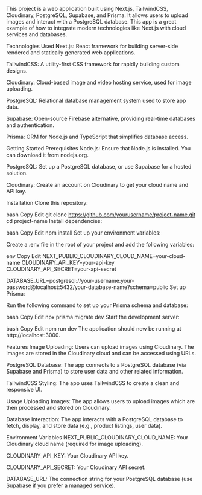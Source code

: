 This project is a web application built using Next.js, TailwindCSS, Cloudinary, PostgreSQL, Supabase, and Prisma. It allows users to upload images and interact with a PostgreSQL database. This app is a great example of how to integrate modern technologies like Next.js with cloud services and databases.

Technologies Used
Next.js: React framework for building server-side rendered and statically generated web applications.

TailwindCSS: A utility-first CSS framework for rapidly building custom designs.

Cloudinary: Cloud-based image and video hosting service, used for image uploading.

PostgreSQL: Relational database management system used to store app data.

Supabase: Open-source Firebase alternative, providing real-time databases and authentication.

Prisma: ORM for Node.js and TypeScript that simplifies database access.

Getting Started
Prerequisites
Node.js: Ensure that Node.js is installed. You can download it from nodejs.org.

PostgreSQL: Set up a PostgreSQL database, or use Supabase for a hosted solution.

Cloudinary: Create an account on Cloudinary to get your cloud name and API key.

Installation
Clone this repository:

bash
Copy
Edit
git clone https://github.com/yourusername/project-name.git
cd project-name
Install dependencies:

bash
Copy
Edit
npm install
Set up your environment variables:

Create a .env file in the root of your project and add the following variables:

env
Copy
Edit
NEXT_PUBLIC_CLOUDINARY_CLOUD_NAME=your-cloud-name
CLOUDINARY_API_KEY=your-api-key
CLOUDINARY_API_SECRET=your-api-secret

DATABASE_URL=postgresql://your-username:your-password@localhost:5432/your-database-name?schema=public
Set up Prisma:

Run the following command to set up your Prisma schema and database:

bash
Copy
Edit
npx prisma migrate dev
Start the development server:

bash
Copy
Edit
npm run dev
The application should now be running at http://localhost:3000.

Features
Image Uploading: Users can upload images using Cloudinary. The images are stored in the Cloudinary cloud and can be accessed using URLs.

PostgreSQL Database: The app connects to a PostgreSQL database (via Supabase and Prisma) to store user data and other related information.

TailwindCSS Styling: The app uses TailwindCSS to create a clean and responsive UI.

Usage
Uploading Images: The app allows users to upload images which are then processed and stored on Cloudinary.

Database Interaction: The app interacts with a PostgreSQL database to fetch, display, and store data (e.g., product listings, user data).

Environment Variables
NEXT_PUBLIC_CLOUDINARY_CLOUD_NAME: Your Cloudinary cloud name (required for image uploading).

CLOUDINARY_API_KEY: Your Cloudinary API key.

CLOUDINARY_API_SECRET: Your Cloudinary API secret.

DATABASE_URL: The connection string for your PostgreSQL database (use Supabase if you prefer a managed service).
